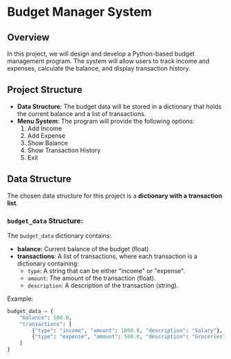 # Budget Manager System

## Overview

In this project, we will design and develop a Python-based budget management program. The system will allow users to track income and expenses, calculate the balance, and display transaction history.

## Project Structure

- **Data Structure**: The budget data will be stored in a dictionary that holds the current balance and a list of transactions.
- **Menu System**: The program will provide the following options:
  1. Add Income
  2. Add Expense
  3. Show Balance
  4. Show Transaction History
  5. Exit

## Data Structure

The chosen data structure for this project is a **dictionary with a transaction list**.

### `budget_data` Structure:
The `budget_data` dictionary contains:
- **balance**: Current balance of the budget (float).
- **transactions**: A list of transactions, where each transaction is a dictionary containing:
  - `type`: A string that can be either "income" or "expense".
  - `amount`: The amount of the transaction (float).
  - `description`: A description of the transaction (string).

Example:
```python
budget_data = {
    "balance": 500.0,
    "transactions": [
        {"type": "income", "amount": 1000.0, "description": "Salary"},
        {"type": "expense", "amount": 500.0, "description": "Groceries"}
    ]
}
